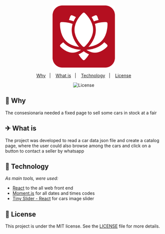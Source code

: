 <p align="center">
  <img src=".github/logo.png" width="200" alt="Feirão Vale Tudo Fiat Duna">
</p>

<p align="center">
  <a href="#-why">Why</a>&nbsp;&nbsp;&nbsp;|&nbsp;&nbsp;&nbsp;
  <a href="#-what-is">What is</a>&nbsp;&nbsp;&nbsp;|&nbsp;&nbsp;&nbsp;
  <a href="#-technology">Technology</a>&nbsp;&nbsp;&nbsp;|&nbsp;&nbsp;&nbsp;
  <a href="#memo-license">License</a>
</p>

<p align="center">
  <img alt="License" src="https://img.shields.io/static/v1?label=license&message=MIT&color=ff7e27&labelColor=000000">
</p>

## 🤔 Why

The consesionaria needed a fixed page to sell some cars in stock at a fair

## ✈ What is

The project was developed to read a car data json file and create a catalog page, where the user could also browse among the cars and click on a button to contact a seller by whatsapp

<!-- <p align="center">
  <img alt="Prints" src=".github/prints.jpg" width="80%">
</p> -->

## 🚀 Technology

*As main tools, were used:*

- [React](https://reactjs.org/) to the all web front end
- [Moment.js](https://momentjs.com/) for all dates and times codes
- [Tiny Slider - React](https://github.com/jechav/tiny-slider-react) for cars image slider

## :memo: License

This project is under the MIT license. See the [LICENSE](LICENSE.md) file for more details.